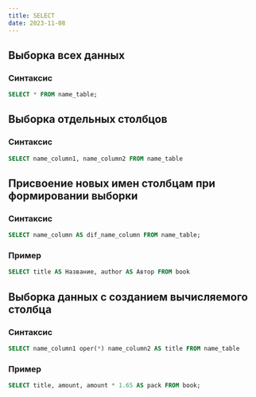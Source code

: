 ```yaml
---
title: SELECT
date: 2023-11-08
---
```

## Выборка всех данных 

### Синтаксис
```sql
SELECT * FROM name_table;
```

## Выборка отдельных столбцов

### Синтаксис
```sql
SELECT name_column1, name_column2 FROM name_table
```

## Присвоение новых имен столбцам при формировании выборки

### Синтаксис
```sql
SELECT name_column AS dif_name_column FROM name_table;
```

### Пример
```sql
SELECT title AS Название, author AS Автор FROM book
```

## Выборка данных с созданием вычисляемого столбца

### Синтаксис
```sql 
SELECT name_column1 oper(*) name_column2 AS title FROM name_table
```

### Пример
```sql
SELECT title, amount, amount * 1.65 AS pack FROM book;
```

